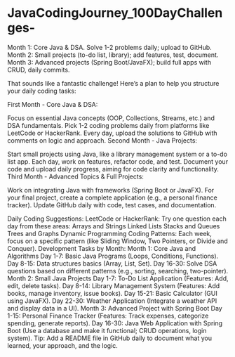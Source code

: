 # JavaCodingJourney_100DayChallenges-
Month 1: Core Java &amp; DSA. Solve 1-2 problems daily; upload to GitHub. Month 2: Small projects (to-do list, library); add features, test, document. Month 3: Advanced projects (Spring Boot/JavaFX); build full apps with CRUD, daily commits.

That sounds like a fantastic challenge! Here’s a plan to help you structure your daily coding tasks:

First Month - Core Java & DSA:

Focus on essential Java concepts (OOP, Collections, Streams, etc.) and DSA fundamentals.
Pick 1-2 coding problems daily from platforms like LeetCode or HackerRank.
Every day, upload the solutions to GitHub with comments on logic and approach.
Second Month - Java Projects:

Start small projects using Java, like a library management system or a to-do list app.
Each day, work on features, refactor code, and test.
Document your code and upload daily progress, aiming for code clarity and functionality.
Third Month - Advanced Topics & Full Projects:

Work on integrating Java with frameworks (Spring Boot or JavaFX).
For your final project, create a complete application (e.g., a personal finance tracker).
Update GitHub daily with code, test cases, and documentation.

Daily Coding Suggestions:
LeetCode or HackerRank: Try one question each day from these areas:
Arrays and Strings
Linked Lists
Stacks and Queues
Trees and Graphs
Dynamic Programming
Coding Patterns: Each week, focus on a specific pattern (like Sliding Window, Two Pointers, or Divide and Conquer).
Development Tasks by Month:
Month 1: Core Java and Algorithms
Day 1-7: Basic Java Programs (Loops, Conditions, Functions).
Day 8-15: Data structures basics (Array, List, Set).
Day 16-30: Solve DSA questions based on different patterns (e.g., sorting, searching, two-pointer).
Month 2: Small Java Projects
Day 1-7: To-Do List Application (Features: Add, edit, delete tasks).
Day 8-14: Library Management System (Features: Add books, manage inventory, issue books).
Day 15-21: Basic Calculator (GUI using JavaFX).
Day 22-30: Weather Application (Integrate a weather API and display data in a UI).
Month 3: Advanced Project with Spring Boot
Day 1-15: Personal Finance Tracker (Features: Track expenses, categorize spending, generate reports).
Day 16-30: Java Web Application with Spring Boot (Use a database and make it functional; CRUD operations, login system).
Tip: Add a README file in GitHub daily to document what you learned, your approach, and the logic.
